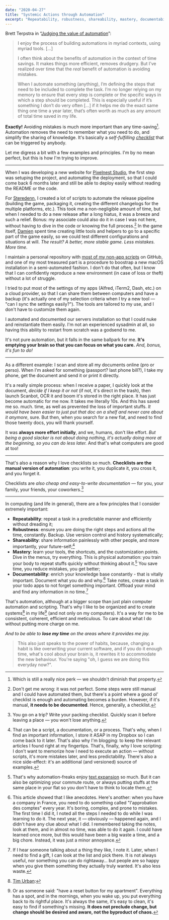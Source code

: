 ```yaml
---
date: "2020-04-27"
title: "Systemic Actions through Automation"
excerpt: "Repeatability, robustness, shareability, mastery, documentability. That's automation, although at a bigger scope than just plain computer automation and scripting. That's why I like to be organized and to create systems in my life. It's a way for me to be consistent, coherent, efficient and meticulous. To care about what I do without putting more charge on me."
---
```


Brett Terpstra in “[Judging the value of automation][article]”:

> I enjoy the process of building automations in myriad contexts, using myriad tools. […]
>
> I often think about the benefits of automation in the context of time savings. It makes things more efficient, removes drudgery. But I’ve realized over time that the _real_ benefit of automation is avoiding mistakes.
>
> When I automate something (anything), I’m defining the steps that need to be included to complete the task. I’m no longer relying on my memory to ensure that every step is complete or the specific ways in which a step should be completed. This is especially useful if it’s something I don’t do very often […] if it helps me do the exact same thing one time a year later, that’s often worth as much as any amount of total time saved in my life.

**Exactly!** Avoiding mistakes is much more important than any time-saving[^1]. Automation removes the need to remember what you need to do, and simplify the sharing of knowledge. It's basically a _self-fulfilling [checklist][book]_ that can be triggered by anybody.

Let me digress a bit with a few examples and principles. I'm by no mean perfect, but this is how I'm trying to improve.

---

When I was developing a new website for [Pixelnest Studio](https://pixelnest.io/), the first step was setuping the project, and automating the deployment, so that I could come back 6 months later and still be able to deploy easily without reading the README or the code.

For [Steredenn](http://steredenn.pixelnest.io), I created a lot of scripts to automate the release pipeline (building the game, packaging it, creating the different changelogs for the multiple platforms, etc.). This took me a non-negligible amount of time, but when I needed to do a new release after a long hiatus, it was a breeze and such a relief. Bonus: my associate could also do it in case I was not here, without having to dive in the code or knowing the full process.[^2] In the game itself, [Damien](https://dmayance.com/) spent time creating little tools and helpers to go to a specific part of the game easily, so we could test different configurations and situations at will. _The result? A better, more stable game. Less mistakes. More time._

I maintain a personal repository with [most of my non-app scripts](https://github.com/solarsailer/dotfiles/) on GitHub, and one of my most treasured part is a procedure to boostrap a new macOS installation in a semi-automated fashion. I don't do that often, but I know that I can confidently reproduce a new environment (in case of loss or theft) without a lot of struggle.

I tried to put most of the settings of my apps (Alfred, iTerm2, Dash, etc.) on a cloud provider, so that I can share them between computers and have a backup (it's actually one of my selection criteria when I try a new tool — "can I sync the settings easily?"). The tools are tailored to my use, and I don't have to customize them again.

I automated and documented our servers installation so that I could nuke and reinstantiate them easily. I'm not an experienced sysadmin at all, so having this ability to restart from scratch was a godsend to me.

It's not pure automation, but it falls in the same ballpark for me. **It's emptying your brain so that you can focus on what you care.** _And, bonus, it's fun to do!_

---

As a different example: I scan and store all my documents online (pro or perso). When I'm asked for something (passport? last phone bill?), I take my phone, get the document and send it or print it directly.

It's a really simple process: when I receive a paper, I quickly look at the document, _decide if I keep it or not_ (if not, it's direct in the trash), then launch Scanbot, OCR it and boom it's stored in the right place. It has just become automatic for me now. It takes me literally 10s. And this has saved me so. much. time, as well as prevented the loss of important stuffs. _It would have been easier to just put that doc on a shelf and never care about it anymore_, sure. But then, when you search for a new flat, and need to find those twenty docs, you will thank yourself.

It was **always more effort initially**, and we, humans, don't like effort. _But being a good slacker is not about doing nothing, it's actually doing more at the beginning, so you can do less later._ And that's what computers are good at too!

---

That's also a reason why I love checklists so much. **Checklists are the manual version of automation**: you write it, you duplicate it, you cross it, and you forget it.

Checklists are _also cheap and easy-to-write documentation_ — for you, your family, your friends, your coworkers.[^3]

---

In computing (and life in general), there are a few principles that I consider extremely important:

- **Repeatability**: repeat a task in a predictable manner and efficiently without dreading it;
- **Robustness**: ensure you are doing the right steps and actions all the time, constantly. Backup. Use version control and history systematically;
- **Shareability**: share information painlessly with other people, and more importantly, your future-self;[^4]
- **Mastery**: learn your tools, the shortcuts, and the customization points. Dive in the menus, try everything. This is physical automation: you train your body to repeat stuffs quickly without thinking about it.[^5] You save time, you reduce mistakes, you get better;
- **Documentability**: enrich your knowledge base constantly - that is vitally important. Document what you do and why.[^6] Take notes, create a task in your todo apps to not forget something important. Offload your mind and find any information in no time.[^7]

That's automation, although at a bigger scope than just plain computer automation and scripting. That's why I like to be organized and to create systems[^8] in my life[^9] (and not only on my computers). It's a way for me to be consistent, coherent, efficient and meticulous. To care about what I do without putting more charge on me.

_And to be able to **lose my time** on the areas where it provides me joy._


[article]: https://brettterpstra.com/2020/03/16/judging-the-value-of-automation/
[book]: http://atulgawande.com/book/the-checklist-manifesto/

[^1]: Which is still a really nice perk — we shouldn't diminish that property.
[^2]: Don't get me wrong: it was not perfect. Some steps were still manual and I could have automated them, but there's a point where a good ol' checklist is enough and automating becomes a burden. However, if it's manual, **it needs to be documented**. Hence, generally, a checklist.
[^3]: You go on a trip? Write your packing checklist. Quickly scan it before leaving a place — you won't lose anything.
[^4]: That can be a script, a documentation, or a process. That's why, when I find an important information, I store it ASAP in my Dropbox so I can come back to it later. That's also why I'm blogging: to keep the relevant articles I found right at my fingertips. That's, finally, why I love scripting: I don't want to memorize how I need to execute an action — without scripts, it's more mistakes later, and less predictability. There's also a nice side-effect: it's an additional (and versioned) source of examples.
[^5]: That's why automation-freaks enjoy [text expansion](https://textexpander.com/) so much. But it can also be optimizing your commute route, or always putting stuffs at the same place in your flat so you don't have to think to locate them.
[^6]: This article showed that I like anecdotes. Here's another: when you have a company in France, you need to do something called "l'approbation des comptes" every year. It's boring, complex, and prone to mistakes. The first time I did it, I noted all the steps I needed to do while I was learning to do it. The next year, it — obviously — happened again, and I didn't have any clue about what I did. I remembered taking the notes, look at them, and in almost no time, was able to do it again. I could have learned once more, but this would have been a big waste a time, and a big chore. Instead, it was just a minor annoyance.
[^7]: If I hear someone talking about a thing they like, I note it. Later, when I need to find a gift, I can look at the list and pick there. It is not always useful, nor something you can do rightaway… but people are so happy when you give them something they actually truly wanted. It's also less waste.
[^8]: [Tim Urban](https://youtu.be/lIW5jBrrsS0?t=857):
  > This also just speaks to the power of habits, because, changing a habit is like overwriting your current software, and if you do it enough time, what's cool about your brain is, it rewrites it to accommodate the new behaviour. You're saying "oh, I guess we are doing this everyday now?".
[^9]: Or as someone said: "have a reset button for my apartment". Everything has a spot, and in the mornings, when you wake up, you put everything back to its rightful place. It's always the same, it's easy to clean, it's easy to find if something's missing. **It does not preclude change, but change should be desired and aware, not the byproduct of chaos.**

